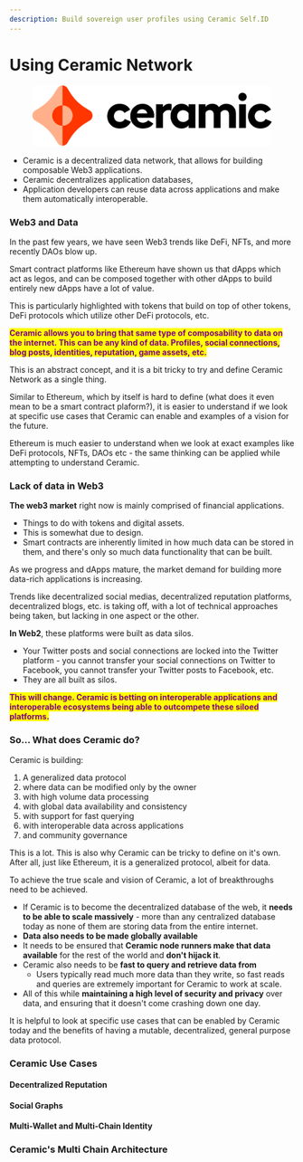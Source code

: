 ```yaml
---
description: Build sovereign user profiles using Ceramic Self.ID
---
```


# Using Ceramic Network

<figure><img src=".gitbook/assets/image (3).png" alt=""><figcaption></figcaption></figure>

* Ceramic is a decentralized data network, that allows for building composable Web3 applications.
* Ceramic decentralizes application databases,&#x20;
* Application developers can reuse data across applications and make them automatically interoperable.

### Web3 and Data

In the past few years, we have seen Web3 trends like DeFi, NFTs, and more recently DAOs blow up.

Smart contract platforms like Ethereum have shown us that dApps which act as legos, and can be composed together with other dApps to build entirely new dApps have a lot of value.

This is particularly highlighted with tokens that build on top of other tokens, DeFi protocols which utilize other DeFi protocols, etc.

<mark style="color:purple;">**Ceramic allows you to bring that same type of composability to data on the internet. This can be any kind of data. Profiles, social connections, blog posts, identities, reputation, game assets, etc.**</mark>

This is an abstract concept, and it is a bit tricky to try and define Ceramic Network as a single thing.

Similar to Ethereum, which by itself is hard to define (what does it even mean to be a smart contract plaform?), it is easier to understand if we look at specific use cases that Ceramic can enable and examples of a vision for the future.

Ethereum is much easier to understand when we look at exact examples like DeFi protocols, NFTs, DAOs etc - the same thinking can be applied while attempting to understand Ceramic.

### Lack of data in Web3

**The web3 market** right now is mainly comprised of financial applications.&#x20;

* Things to do with tokens and digital assets.
* &#x20;This is somewhat due to design.&#x20;
* Smart contracts are inherently limited in how much data can be stored in them, and there's only so much data functionality that can be built.

As we progress and dApps mature, the market demand for building more data-rich applications is increasing.&#x20;

Trends like decentralized social medias, decentralized reputation platforms, decentralized blogs, etc. is taking off, with a lot of technical approaches being taken, but lacking in one aspect or the other.

**In Web2**, these platforms were built as data silos.&#x20;

* Your Twitter posts and social connections are locked into the Twitter platform - you cannot transfer your social connections on Twitter to Facebook, you cannot transfer your Twitter posts to Facebook, etc.&#x20;
* They are all built as silos.

<mark style="color:purple;">**This will change. Ceramic is betting on interoperable applications and interoperable ecosystems being able to outcompete these siloed platforms.**</mark>

### So... What does Ceramic do?

Ceramic is building:

1. A generalized data protocol
2. where data can be modified only by the owner
3. with high volume data processing
4. with global data availability and consistency
5. with support for fast querying
6. with interoperable data across applications
7. and community governance

This is a lot. This is also why Ceramic can be tricky to define on it's own. After all, just like Ethereum, it is a generalized protocol, albeit for data.

To achieve the true scale and vision of Ceramic, a lot of breakthroughs need to be achieved.&#x20;

* If Ceramic is to become the decentralized database of the web, it **needs to be able to scale massively** - more than any centralized database today as none of them are storing data from the entire internet.
* **Data also needs to be made globally available**
* It needs to be ensured that **Ceramic node runners make that data available** for the rest of the world and **don't hijack it**.
* Ceramic also needs to be **fast to query and retrieve data from**
  * Users typically read much more data than they write, so fast reads and queries are extremely important for Ceramic to work at scale.
* All of this while **maintaining a high level of security and privacy** over data, and ensuring that it doesn't come crashing down one day.

It is helpful to look at specific use cases that can be enabled by Ceramic today and the benefits of having a mutable, decentralized, general purpose data protocol.

### Ceramic Use Cases

#### Decentralized Reputation



#### Social Graphs



#### Multi-Wallet and Multi-Chain Identity



### Ceramic's Multi Chain Architecture







